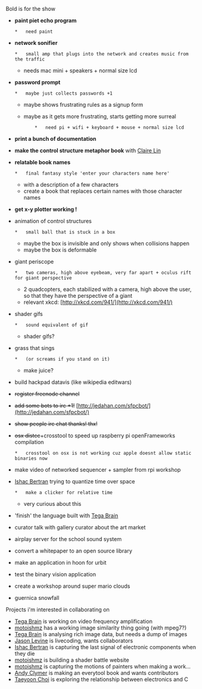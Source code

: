 
Bold is for the show

*   **paint piet echo program**

        *   need paint

*   **network sonifier**

        *   small amp that plugs into the network and creates music from the traffic
    *   needs mac mini + speakers + normal size lcd

*   **password prompt**

        *   maybe just collects passwords +1
    *   maybe shows frustrating rules as a signup form
    *   maybe as it gets more frustrating, starts getting more surreal

                *   need pi + wifi + keyboard + mouse + normal size lcd

*   **print a bunch of documentation**
*   **make the control structure metaphor book** with [Claire Lin](https://sfpc.hackpad.com/ep/profile/sOovaDOwuJq)
*   **relatable book names**

        *   final fantasy style 'enter your characters name here'
    *   with a description of a few characters
    *   create a book that replaces certain names with those character names

*   **get x-y plotter working !**
*   animation of control structures

        *   small ball that is stuck in a box
    *   maybe the box is invisible and only shows when collisions happen
    *   maybe the box is deformable

*   giant periscope

        *   two cameras, high above eyebeam, very far apart + oculus rift for giant perspective
    *   2 quadcopters, each stabilized with a camera, high above the user, so that  they have the perspective of a giant 
    *   relevant xkcd: [http://xkcd.com/941/](http://xkcd.com/941/)

*   shader gifs

        *   sound equivalent of gif
    *   shader gifs?

*   grass that sings

        *   (or screams if you stand on it) 
    *   make juice? 

*   build hackpad datavis (like wikipedia editwars)
*   <s>register freenode channel</s>
*   <s>add some bots to irc +1!</s> [http://jedahan.com/sfpcbot/](http://jedahan.com/sfpcbot/)
*   <s>show people irc chat thanks! thx!</s>
*   <s>osx distcc</s>+crosstool to speed up raspberry pi openFrameworks compilation

        *   crosstool on osx is not working cuz apple doesnt allow static binaries now

*   make video of networked sequencer + sampler from rpi workshop
*   [Ishac Bertran](/ep/profile/sBBrpVi3ZRM) trying to quantize time over space

        *   make a clicker for relative time 
    *   very curious about this 

*   'finish' the language built with [Tega Brain](/ep/profile/ppZjvPL5nSC) 
*   curator talk with gallery curator about the art market
*   airplay server for the school sound system
*   convert a whitepaper to an open source library
*   make an application in hoon for urbit
*   test the binary vision application
*   create a workshop around super mario clouds
*   guernica snowfall

Projects i'm interested in collaborating on

*   [Tega Brain](/ep/profile/ppZjvPL5nSC) is working on video frequency amplification
*   [motoishmz](/ep/profile/w4lbIML7ANO) has a working image similarity thing going (with mpeg7?)
*   [Tega Brain](/ep/profile/ppZjvPL5nSC) is analysing rich image data, but needs a dump of images
*   [Jason Levine](/ep/profile/m5rLOYYylrl) is livecoding, wants collaborators
*   [Ishac Bertran](/ep/profile/sBBrpVi3ZRM) is capturing the last signal of electronic components when they die
*   [motoishmz](/ep/profile/w4lbIML7ANO) is building a shader battle website
*   [motoishmz](/ep/profile/w4lbIML7ANO) is capturing the motions of painters when making a work...
*   [Andy Clymer](/ep/profile/ybfmyCe3WiP) is making an everytool book and wants contributors
*   [Taeyoon Choi](/ep/profile/uCZ3kD8pFvb) is exploring the relationship between electronics and C
